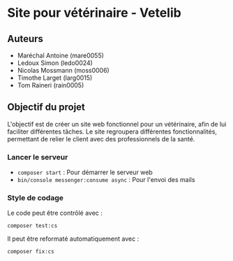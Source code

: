 # Site pour vétérinaire - Vetelib

## Auteurs

- Maréchal Antoine (mare0055)
- Ledoux Simon (ledo0024)
- Nicolas Mossmann (moss0006)
- Timothe Larget (larg0015)
- Tom Raineri (rain0005)

## Objectif du projet

L'objectif est de créer un site web fonctionnel pour un vétérinaire, afin de lui faciliter différentes tâches. Le site regroupera différentes fonctionnalités, permettant de relier le client avec des professionnels de la santé.

### Lancer le serveur
- `composer start` : Pour démarrer le serveur web
- `bin/console messenger:consume async` : Pour l'envoi des mails

### Style de codage

Le code peut être contrôlé avec :

    composer test:cs

Il peut être reformaté automatiquement avec :
    
    composer fix:cs